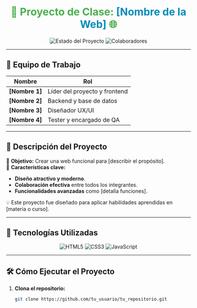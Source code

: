 <h1 align="center" style="color:#4CAF50;">🌟 Proyecto de Clase: <span style="color:#008CBA;">[Nombre de la Web]</span> 🌐</h1>

<p align="center">
  <img src="https://img.shields.io/badge/Estado-En%20Progreso-blue?style=flat-square" alt="Estado del Proyecto">
  <img src="https://img.shields.io/badge/Colaboradores-4-green?style=flat-square" alt="Colaboradores">
</p>

---

## 👥 **Equipo de Trabajo**
| Nombre               | Rol                            |
|----------------------|---------------------------------|
| **[Nombre 1]**       | Líder del proyecto y frontend  |
| **[Nombre 2]**       | Backend y base de datos        |
| **[Nombre 3]**       | Diseñador UX/UI               |
| **[Nombre 4]**       | Tester y encargado de QA       |

---

## 📖 **Descripción del Proyecto**
🎯 **Objetivo:** Crear una web funcional para [describir el propósito].  
📌 **Características clave:**  
- **Diseño atractivo y moderno**.  
- **Colaboración efectiva** entre todos los integrantes.  
- **Funcionalidades avanzadas** como [detalla funciones].  

💡 Este proyecto fue diseñado para aplicar habilidades aprendidas en [materia o curso].

---

## 🚀 **Tecnologías Utilizadas**
<p align="center">
  <img src="https://img.shields.io/badge/HTML5-orange?style=for-the-badge&logo=html5&logoColor=white" alt="HTML5">
  <img src="https://img.shields.io/badge/CSS3-blue?style=for-the-badge&logo=css3&logoColor=white" alt="CSS3">
  <img src="https://img.shields.io/badge/JavaScript-yellow?style=for-the-badge&logo=javascript&logoColor=white" alt="JavaScript">
</p>

---

## 🛠️ **Cómo Ejecutar el Proyecto**
1. **Clona el repositorio:**
   ```bash
   git clone https://github.com/tu_usuario/tu_repositorio.git
